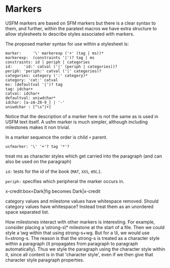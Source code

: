 # Markers

USFM markers are based on SFM markers but there is a clear syntax to them, and
further, within the paratext macros we have extra structure to allow stylesheets
to describe styles associated with markers.

The proposed marker syntax for use within a stylesheet is:

```
marker:     '\' markerexp ('+' (tag | ms))*
markerexp:  (constraints '|')? tag | ms
constraints: id | periph | categories
id:     'id:' catval ('|' (periph | categories))?
periph: 'periph:' catval ('|' categories)?
categories: category (':' category)*
category: 'cat:' catval
ms: (defaultval '|')? tag
tag: idchar+
catval: idchar+
defaultval: uniwdchar*
idchar: [a-zA-Z0-9_] | '-'
uniwdchar : [^\s"|+]
```

Notice that the description of a marker here is not the same as is used in USFM
text itself. A usfm marker is much simpler, although including milestones makes
it non trivial.

In a marker sequence the order is child `+` parent.

```
usfmarker: '\' '+'? tag '*'?
```

treat ms as character styles which get carried into the paragraph (and can also
be used on the paragraph)

`id:` tests for the id of the book (`MAT`, `XXS`, etc.).

`periph:` specifies which peripheral the marker occurs in.

x-credit:box=Dark|fig becomes Dark|x-credit

category values and milestone values have whitespace removed. Should category
values have whitespace? Instead treat them as an unordered space separated list.

How milestones interact with other markers is interesting. For example, consider
placing a \\strong-s\\* milestone at the start of a file. Then we could style a
\\wg within that using strong-s+wg. But for a \li, we would use li+strong-s.
The reason is that the strong-s is treated as a character style within a
paragraph (it propagates from paragraph to paragraph automatically). Thus we
style the paragraph using the character style within it, since all content is in
that 'character style', even if we then give that character style paragraph
properties. 



